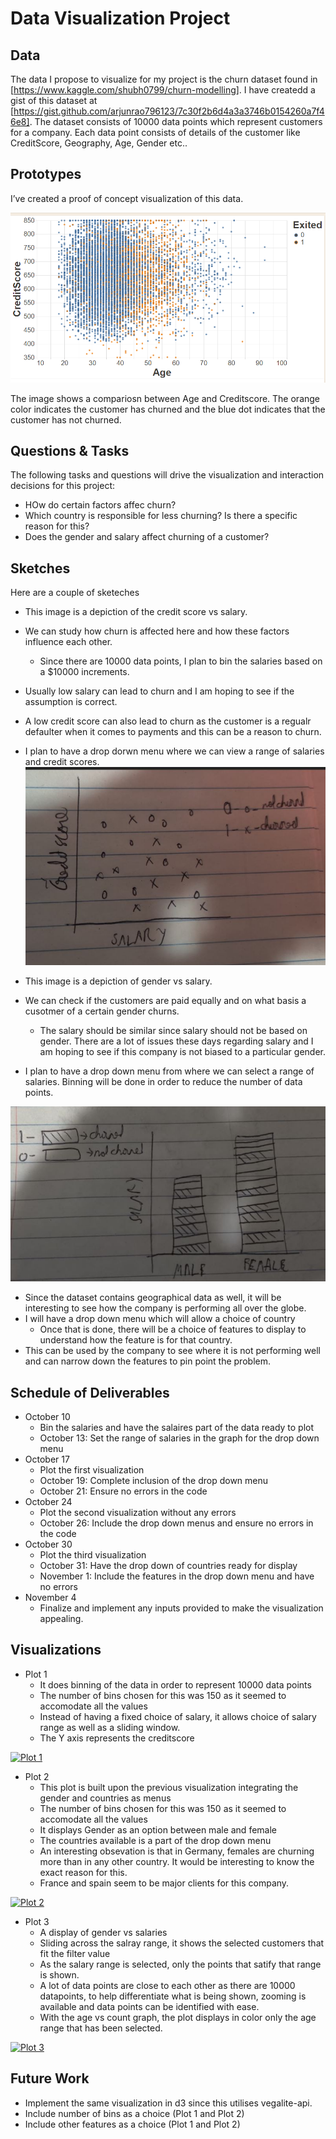 # Data Visualization Project

## Data

The data I propose to visualize for my project is the churn dataset found in [https://www.kaggle.com/shubh0799/churn-modelling]. I have createdd a gist of this dataset at
[https://gist.github.com/arjunrao796123/7c30f2b6d4a3a3746b0154260a7f46e8]. The dataset consists of 10000 data points which represent customers for a company. Each data point consists of details of the customer like CreditScore, Geography, Age,  Gender etc.. 


## Prototypes

I’ve created a proof of concept visualization of this data.

![Image](Churn_sample.PNG)

The image shows a compariosn between Age and Creditscore. The orange color indicates the customer has churned and the blue dot indicates that the customer has not churned.


## Questions & Tasks

The following tasks and questions will drive the visualization and interaction decisions for this project:

 * HOw do certain factors affec churn?
 * Which country is responsible for less churning? Is there a specific reason for this?
 * Does the gender and salary affect churning of a customer?

## Sketches
Here are a couple of sketeches
* This image is a depiction of the credit score vs salary.
* We can study how churn is affected here and how these factors influence each other.
  - Since there are 10000 data points, I plan to bin the salaries based on a $10000 increments. 
* Usually low salary can lead to churn and I am hoping to see if the assumption is correct.
* A low credit score can also lead to churn as the customer is a regualr defaulter when it comes to payments and this can be a reason to churn.
* I plan to have a drop dorwn menu where we can view a range of salaries and credit scores.
![Image](Credit_score_salary.jpeg)

* This image is a depiction of gender vs salary. 
* We can check if the customers are paid equally and on what basis a cusotmer of a certain gender churns.
  - The salary should be similar since salary should not be based on gender. There are a lot of issues these days regarding salary and I am hoping to see if this company is not     biased to a particular gender.
* I plan to have a drop down menu from where we can select a range of salaries. Binning will be done in order to reduce the number of data points.

![Image](Gender_Salary.jpeg)

* Since the dataset contains geographical data as well, it will be interesting to see how the company is performing all over the globe.
* I will have a drop down menu which will allow a choice of country
  - Once that is done, there will be a choice of features to display to understand how the feature is for that country.
* This can be used by the company to see where it is not performing well and can narrow down the features to pin point the problem.

## Schedule of Deliverables

* October 10
  - Bin the salaries and have the salaires part of the data ready to plot
  - October 13: Set the range of salaries in the graph for the drop down menu
* October 17
  - Plot the first visualization
  - October 19: Complete inclusion of the drop down menu
  - October 21: Ensure no errors in the code
* October 24
  - Plot the second visualization without any errors
  - October 26: Include the drop down menus and ensure no errors in the code
* October 30
  - Plot the third visualization
  - October 31: Have the drop down of countries ready for display
  - November 1: Include the features in the drop down menu and have no errors 
* November 4
  - Finalize and implement any inputs provided to make the visualization appealing.



## Visualizations

* Plot 1
  - It does binning of the data in order to represent 10000 data points
  - The number of bins chosen for this was 150 as it seemed to accomodate all the values
  - Instead of having a fixed choice of salary, it allows choice of salary range as well as a sliding window.
  - The Y axis represents the creditscore
  
 [![Plot 1](https://user-images.githubusercontent.com/42538714/97949302-30a3b380-1d61-11eb-983e-07403e6d3f2a.png)](https://vizhub.com/arjunrao796123/676da987c9ee4aa9923d495bbedc70c6?edit=files&mode=full)


* Plot 2 
  - This plot is built upon the previous visualization integrating the gender and countries as menus
  - The number of bins chosen for this was 150 as it seemed to accomodate all the values
  - It displays Gender as an option between male and female
  - The countries available is a part of the drop down menu
  - An interesting obsevation is that in Germany, females are churning more than in any other country. It would be interesting to know the exact reason for this.
  - France and spain seem to be major clients for this company.

 [![Plot 2]( https://user-images.githubusercontent.com/42538714/97950049-97c26780-1d63-11eb-85aa-c6c71c320510.png)](https://vizhub.com/arjunrao796123/fa1cfacc2908471ab0c0e6c1aa55b575?mode=full)

* Plot 3
  - A display of gender vs salaries
  - Sliding across the salray range, it shows the selected customers that fit the filter value
  - As the salary range is selected, only the points that satify that range is shown. 
  - A lot of data points are close to each other as there are 10000 datapoints, to help differentiate what is being shown, zooming is available and data points can be identified with ease.
  - With the age vs count graph, the plot displays in color only the age range that has been selected.
  
 [![Plot 3]( https://user-images.githubusercontent.com/42538714/98184039-69659900-1ed7-11eb-81ee-490aef2d5edb.png)](https://vizhub.com/arjunrao796123/577b7e4d41b84c19aa8830ca0fd7e4c8)


## Future Work
  * Implement the same visualization in d3 since this utilises vegalite-api.
  * Include number of bins as a choice (Plot 1 and Plot 2)
  * Include other features as a choice (Plot 1 and Plot 2)
  
